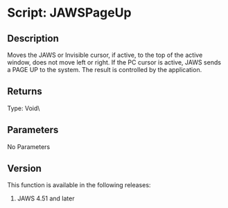 # Script: JAWSPageUp

## Description

Moves the JAWS or Invisible cursor, if active, to the top of the active
window, does not move left or right. If the PC cursor is active, JAWS
sends a PAGE UP to the system. The result is controlled by the
application.

## Returns

Type: Void\

## Parameters

No Parameters

## Version

This function is available in the following releases:

1.  JAWS 4.51 and later
